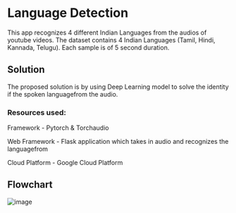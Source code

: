 # Language Detection

This app recognizes 4 different Indian Languages from the audios of youtube videos. The dataset contains 4 Indian Languages (Tamil, Hindi, Kannada, Telugu). Each sample is of 5 second duration.

## Solution

The proposed solution is by using Deep Learning model to solve the identity if the spoken languagefrom the audio.

### Resources used:

Framework - Pytorch & Torchaudio

Web Framework - Flask application which takes in audio and recognizes the languagefrom

Cloud Platform - Google Cloud Platform


## Flowchart

![image](https://github.com/pranavrelds/AP-LANGUAGE-IDENTIFICATION/assets/84423424/33bab6c4-7dd0-474f-aba3-c9d86287f685)
